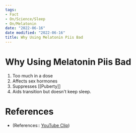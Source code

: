 ```yaml
---
tags:
- Fact
- On/Science/Sleep
- On/Melatonin
date: "2022-06-16"
date modified: "2022-06-16"
title: Why Using Melatonin Piis Bad
---
```


# Why Using Melatonin Piis Bad
1. Too much in a dose
2. Affects sex hormones
3. Suppresses [[Puberty]]
4. Aids transition but doesn't keep sleep.

# References
- (References:: [YouTube Clip](https://youtube.com/clip/Ugkxssf0EEZ_OFzBa0LLVaGUUlWp4S05JwYf))
